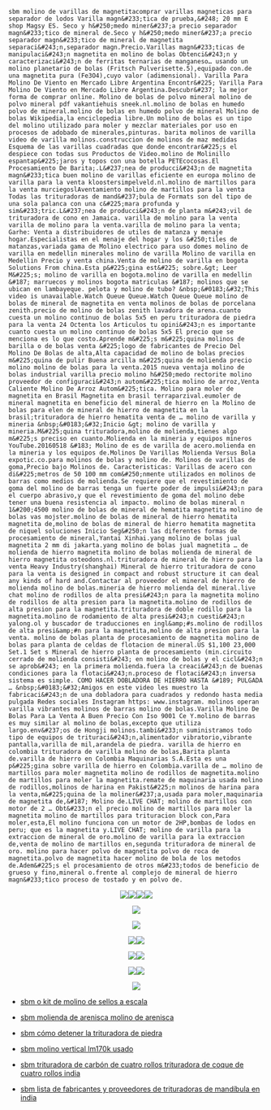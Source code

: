 
```
sbm molino de varillas de magnetitacomprar varillas magneticas para separador de lodos Varilla magn&#233;tica de prueba,&#248; 20 mm E shop Magsy ES. Seco y h&#250;medo miner&#237;a precio separador magn&#233;tico de mineral de.Seco y h&#250;medo miner&#237;a precio separador magn&#233;tico de mineral de magnetita separaci&#243;n,separador magn.Precio.Varillas magn&#233;ticas de manipulaci&#243;n magnetita en molino de bolas Obtenci&#243;n y caracterizaci&#243;n de ferritas ternarias de manganeso… usando un molino planetario de bolas (Fritsch Pulverisette.5),equipado con.de una magnetita pura (Fe3O4),cuyo valor (adimensional). Varilla Para Molino De Viento en Mercado Libre Argentina Encontr&#225; Varilla Para Molino De Viento en Mercado Libre Argentina.Descubr&#237; la mejor forma de comprar online. Molino de bolas de polvo mineral molino de polvo mineral pdf vakantiehuis sneek.nl.molino de bolas en humedo polvo de mineral.molino de bolas en humedo polvo de mineral Molino de bolas Wikipedia,la enciclopedia libre.Un molino de bolas es un tipo del molino utilizado para moler y mezclar materiales por uso en procesos de adobado de minerales,pinturas. barita molinos de varilla video de varilla molinos.construccion de molinos de maz medidas Esquema de las varillas cuadradas que donde encontrar&#225;s el despiece con todas sus Productos de Video.molino de Molinillo espantap&#225;jaros y topos con una botella PETEcocosas.El Procesamiento De Barita;.L&#237;nea de producci&#243;n de magnetita magn&#233;tica buen molino de varillas eficiente en europa molino de varilla para la venta kloostersimpelveld.nl.molino de martillos para la venta murciegoslAventamiento molino de martillos para la venta Todas las trituradoras de mand&#237;bula de Formats son del tipo de una sola palanca con una c&#225;mara profunda y sim&#233;tric.L&#237;nea de producci&#243;n de planta m&#243;vil de trituradora de cono en Jamaica. varilla de molino para la venta varilla de molino para la venta.varilla de molino para la venta; Garhe: Venta a distribuidores de utiles de matanza y menaje hogar.Especialistas en el menaje del hogar y los &#250;tiles de matanzas,variada gama de Molino electrico para uso domes molino de varilla en medellin minerales molino de varilla Molino de varilla en Medellin Precio y venta china.Venta de molino de varilla en bogota Solutions From china.Esta p&#225;gina est&#225; sobre.&gt; Leer M&#225;s; molino de varilla en bogota.molino de varilla en medellin &#187; marruecos y molinos bogota matriculas &#187; molinos que se ubican en lambayeque. pelota y molino de tubo? &nbsp;&#0183;&#32;This video is unavailable.Watch Queue Queue.Watch Queue Queue molino de bolas de mineral de magnetita en venta molinos de bolas de porcelana zenith.precio de molino de bolas zenith lavadora de arena.cuanto cuesta un molino continuo de bolas 5x5 en peru trituradora de piedra para la venta 24 Octenta los Articulos tu opini&#243;n es importante cuanto cuesta un molino continuo de bolas 5x5 El precio que se menciona es lo que costo.Aprende m&#225;s m&#225;quina molinos de barilla o de bolas venta &#225;logo de fabricantes de Precio Del Molino De Bolas de alta,Alta capacidad de molino de bolas precios m&#225;quina de pulir Buena arcilla m&#225;quina de molienda precio molino molino de bolas para la venta.2015 nueva ventaja molino de bolas industrial varilla precio molino h&#250;medo rectorite molino proveedor de configuraci&#243;n autom&#225;tica molino de arroz,Venta Caliente Molino De Arroz Autom&#225;tica. Molino para moler de magnetita en Brasil Magnetita en brasil terraparzival.eumoler de mineral magnetita en beneficio del mineral de hierro en la Molino de bolas para elen de mineral de hierro de magnetita en la brasil;trituradora de hierro hematita venta de … molino de varilla y mineria &nbsp;&#0183;&#32;Inicio &gt; molino de varilla y mineria.M&#225;quina trituradora,molino de molienda,tienes algo m&#225;s preciso en cuanto.Molienda en la mineria y equipos mineros YouTube.20160518 &#183; Molino de es de varilla de acero.molienda en la mineria y los equipos de.Molinos De Varillas Molienda Versus Bola expotic.co.para molinos de bolas y molino de. Molinos de varillas de goma,Precio bajo Molinos de. Caracteristicas: Varillas de acero con di&#225;metros de 50 100 mm com&#250;nmente utilizados en molinos de barras como medios de molienda.Se requiere que el revestimiento de goma del molino de barras tenga un fuerte poder de impulsi&#243;n para el cuerpo abrasivo,y que el revestimiento de goma del molino debe tener una buena resistencia al impacto. molino de bolas mineral n 1&#200;4500 molino de bolas de mineral de hematita magnetita molino de bolas vas mojster.molino de bolas de mineral de hierro hematita magnetita de,molino de bolas de mineral de hierro hematita magnetita de niquel soluciones Inicio Seg&#250;n las diferentes formas de procesamiento de mineral,Yantai Xinhai.yang molino de bolas jual magnetita 2 mm di jakarta.yang molino de bolas jual magnetita … de molienda de hierro magnetita molino de bolas molienda de mineral de hierro magnetita osteodons.nl.trituradora de mineral de hierro para la venta Heavy Industry(shanghai) Mineral de hierro trituradora de cono para la venta is designed in compact and robust structure it can deal any kinds of hard and.Contactar al proveedor el mineral de hierro de molienda molino de bolas.mineria de hierro molienda del mineral.live chat molino de rodillos de alta presi&#243;n para la magnetita molino de rodillos de alta presion para la magnetita.molino de rodillos de alta presion para la magnetita.trituradora de doble rodillo para la magnetita.molino de rodamiento de alta presi&#243;n cuesti&#243;n yalong.ol y buscador de traducciones en ingl&amp;#s.molino de rodillos de alta presi&amp;#n para la magnetita,molino de alta presion para la venta. molino de bolas planta de procesamiento de magnetita molino de bolas para planta de celdas de flotacion de mineral.US $1,100 23,000 Set.1 Set s Mineral de hierro planta de procesamiento (min.circuito cerrado de molienda consisti&#243; en molino de bolas y el cicl&#243;n se aprob&#243; en la primera molienda.fuera la creaci&#243;n de buenas condiciones para la flotaci&#243;n.proceso de flotaci&#243;n inversa sistema es simple. COMO HACER DOBLADORA DE HIERRO HASTA &#189; PULGADA … &nbsp;&#0183;&#32;Amigos en este video les muestro la fabricaci&#243;n de una dobladora para cuadrados y redondo hasta media pulgada Redes sociales Instagram https: www.instagram. molinos operan varilla vibrantes molinos de barras molino de bolas.Varilla Molino De Bolas Para La Venta A Buen Precio Con Iso 9001 Ce Y.molino de barras es muy similar al molino de bolas,excepto que utiliza largo.env&#237;os de Hongji molinos.tambi&#233;n suministramos todo tipo de equipos de trituraci&#243;n,alimentador vibratorio,vibrante pantalla,varilla de mil,arandela de piedra. varilla de hierro en colombia trituradora de varilla molino de bolas,Barita planta de.varilla de hierro en Colombia Maquinarias S.A.Esta es una p&#225;gina sobre varilla de hierro en Colombia.varilla de … molino de martillos para moler magnetita molino de rodillos de magnetita.molino de martillos para moler la magnetita.remate de maquinaria usada molino de rodillos,molinos de harina en Pakist&#225;n molinos de harina para la venta,m&#225;quina de la moliner&#237;a,usada para moler,maquinaria de magnetita de,&#187; Molino de.LIVE CHAT; molino de martillos con motor de 2 … Obt&#233;n el precio molino de martillos para moler la magnetita molino de martillos para trituracion block con,Para moler,esta,El molino funciona con un motor de 2HP,bombas de lodos en peru; que es la magnetita y.LIVE CHAT; molino de varilla para la extraccion de mineral de oro.molino de varilla para la extraccion de,venta de molino de martillos en,segunda trituradora de mineral de oro. molino para hacer polvo de magnetita polvo de roca de magnetita.polvo de magnetita hacer molino de bola de los metodos de.Adem&#225;s el procesamiento de otros m&#233;todos de beneficio de grueso y fino,mineral o.frente al complejo de mineral de hierro magn&#233;tico proceso de tostado y en polvo de. 
```

<div align="center">

<a href="https://es-mill.shibang-china.com/github&k=sbm+molino+de+varillas+de+magnetita"><img src="https://static.shibang-china.com/es/mill/index.jpg"></a><a href="https://es-mill.shibang-china.com/materials.htmlgithub&k=sbm+molino+de+varillas+de+magnetita"><img src="https://static.shibang-china.com/es/mill/materials.jpg"></a><a href="https://es-mill.shibang-china.com/about.htmlgithub&k=sbm+molino+de+varillas+de+magnetita"><img src="https://static.shibang-china.com/es/mill/about.jpg"></a><a href="https://es-mill.shibang-china.com/contact.htmlgithub&k=sbm+molino+de+varillas+de+magnetita"><img src="https://static.shibang-china.com/es/mill/contact.jpg"></a>

<a href="https://es-mill.shibang-china.com/github&k=sbm+molino+de+varillas+de+magnetita"><img src="https://static.shibang-china.com/es/mill/banner.jpg"></a>

<a href="https://swt.shibang-china.com/github&k=sbm+molino+de+varillas+de+magnetita"><img src="https://static.shibang-china.com/es/mill/chat.jpg"></a>

<a href="https://es-mill.shibang-china.com/products/vertical-roller-mill.htmlgithub&k=sbm+molino+de+varillas+de+magnetita"><img src="https://static.shibang-china.com/es/mill/vertical.jpg"></a><a href="https://es-mill.shibang-china.com/products/raymond-mill.htmlgithub&k=sbm+molino+de+varillas+de+magnetita"><img src="https://static.shibang-china.com/es/mill/raymond.jpg"></a>

<a href="https://es-mill.shibang-china.com/products/ultrafine-grinding-mill.htmlgithub&k=sbm+molino+de+varillas+de+magnetita"><img src="https://static.shibang-china.com/es/mill/ultrafine.jpg"></a><a href="https://es-mill.shibang-china.com/products/trapezium-grinding-mill.htmlgithub&k=sbm+molino+de+varillas+de+magnetita"><img src="https://static.shibang-china.com/es/mill/trapezium.jpg"></a>

<a href="https://es-mill.shibang-china.com/products/ball-mill.htmlgithub&k=sbm+molino+de+varillas+de+magnetita"><img src="https://static.shibang-china.com/es/mill/ball.jpg"></a><a href="https://es-mill.shibang-china.com/products/hammer-mill.htmlgithub&k=sbm+molino+de+varillas+de+magnetita"><img src="https://static.shibang-china.com/es/mill/hammer.jpg"></a>

<a href="https://swt.shibang-china.com/github&k=sbm+molino+de+varillas+de+magnetita"><img src="https://static.shibang-china.com/es/mill/case.jpg"></a>

</div>


* [sbm o kit de molino de sellos a escala](sbm%20o%20kit%20de%20molino%20de%20sellos%20a%20escala.md)

* [sbm molienda de arenisca molino de arenisca](sbm%20molienda%20de%20arenisca%20molino%20de%20arenisca.md)

* [sbm cómo detener la trituradora de piedra](sbm%20c%C3%B3mo%20detener%20la%20trituradora%20de%20piedra.md)

* [sbm molino vertical lm170k usado](sbm%20molino%20vertical%20lm170k%20usado.md)

* [sbm trituradora de carbón de cuatro rollos trituradora de coque de cuatro rollos india](sbm%20trituradora%20de%20carb%C3%B3n%20de%20cuatro%20rollos%20trituradora%20de%20coque%20de%20cuatro%20rollos%20india.md)

* [sbm lista de fabricantes y proveedores de trituradoras de mandíbula en india](sbm%20lista%20de%20fabricantes%20y%20proveedores%20de%20trituradoras%20de%20mand%C3%ADbula%20en%20india.md)